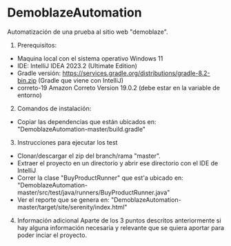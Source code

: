 # DemoblazeAutomation
Automatización de una prueba al sitio web "demoblaze".

1. Prerequisitos:

  - Maquina local con el sistema operativo Windows 11
  - IDE: IntelliJ IDEA 2023.2 (Ultimate Edition)
  - Gradle versión: https://services.gradle.org/distributions/gradle-8.2-bin.zip (Gradle que viene con IntelliJ)
  - correto-19 Amazon Correto Version 19.0.2 (debe estar en la variable de entorno)

2. Comandos de instalación:

  - Copiar las dependencias que están ubicados en: "DemoblazeAutomation-master/build.gradle"

3. Instrucciones para ejecutar los test

  - Clonar/descargar el zip del branch/rama "master".
  - Extraer el proyecto en un directorio y abrir ese directorio con el IDE de IntelliJ
  - Correr la clase "BuyProductRunner" que est'a ubicado en: "DemoblazeAutomation-master/src/test/java/runners/BuyProductRunner.java"
  - Ver el reporte que se genera en: "DemoblazeAutomation-master/target/site/serenity/index.html"

4. Información adicional Aparte de los 3 puntos descritos anteriormente si hay alguna información necesaria y relevante que se quiera aportar para poder inciar el proyecto.
